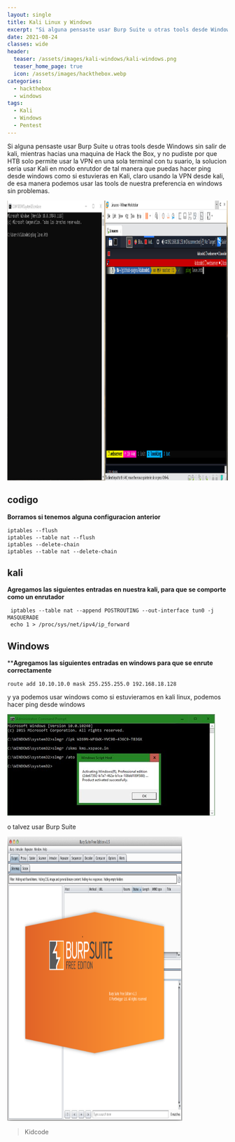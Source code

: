 ```yaml
---
layout: single
title: Kali Linux y Windows
excerpt: "Si alguna pensaste usar Burp Suite u otras tools desde Windows sin salir de kali, mientras hacias una maquina de Hack the Box, y no pudiste por que HTB solo permite usar la VPN en una sola terminal con tu suario, la solucion seria usar Kali en modo enrutdor de tal manera que puedas hacer ping desde windows como si estuvieras en Kali, claro usando la VPN desde kali, de esa manera podemos usar las tools de nuestra preferencia en windows sin problemas."
date: 2021-08-24
classes: wide
header:
  teaser: /assets/images/kali-windows/kali-windows.png
  teaser_home_page: true
  icon: /assets/images/hackthebox.webp
categories:
  - hackthebox
  - windows
tags:  
  - Kali
  - Windows
  - Pentest
---
```


Si alguna pensaste usar Burp Suite u otras tools desde Windows sin salir de kali, mientras hacias una maquina de Hack the Box, y no pudiste por que HTB solo permite usar la VPN en una sola terminal con tu suario, la solucion seria usar Kali en modo enrutdor de tal manera que puedas hacer ping desde windows como si estuvieras en Kali, claro usando la VPN desde kali, de esa manera podemos usar las tools de nuestra preferencia en windows sin problemas.

<img src="/assets/images/kali-windows/kali-windows.png" alt="BurpSuite" width="1200" height="640"/>

## codigo
**Borramos si tenemos alguna configuracion anterior**

```
iptables --flush
iptables --table nat --flush
iptables --delete-chain
iptables --table nat --delete-chain
```
## kali
**Agregamos las siguientes entradas en nuestra kali, para que se comporte como un enrutador**

~~~
 iptables --table nat --append POSTROUTING --out-interface tun0 -j MASQUERADE
 echo 1 > /proc/sys/net/ipv4/ip_forward
~~~
## Windows
****Agregamos las siguientes entradas en windows para que se enrute correctamente**

~~~
route add 10.10.10.0 mask 255.255.255.0 192.168.18.128
~~~

y ya podemos usar windows como si estuvieramos en kali linux, podemos hacer ping desde windows

![](/assets/images/kali-windows/cmd.jpg)

o talvez usar Burp Suite 

<img src="/assets/images/kali-windows/burpsuite1.png" alt="BurpSuite" width="400" height="650"/>

<!---![](/assets/images/kali-windows/burpsuite1.png)-->

> Kidcode
